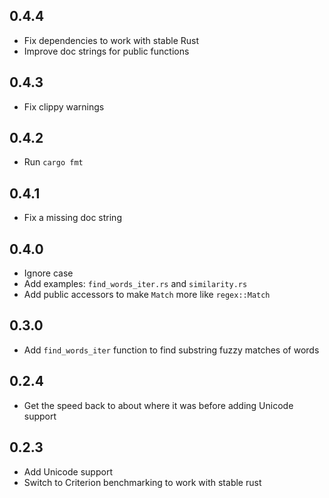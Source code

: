 ## 0.4.4
* Fix dependencies to work with stable Rust
* Improve doc strings for public functions

## 0.4.3
* Fix clippy warnings

## 0.4.2
* Run `cargo fmt`

## 0.4.1
* Fix a missing doc string

## 0.4.0
* Ignore case
* Add examples: `find_words_iter.rs` and `similarity.rs`
* Add public accessors to make `Match` more like `regex::Match`

## 0.3.0
* Add `find_words_iter` function to find substring fuzzy matches of words

## 0.2.4
* Get the speed back to about where it was before adding Unicode support

## 0.2.3
* Add Unicode support
* Switch to Criterion benchmarking to work with stable rust
